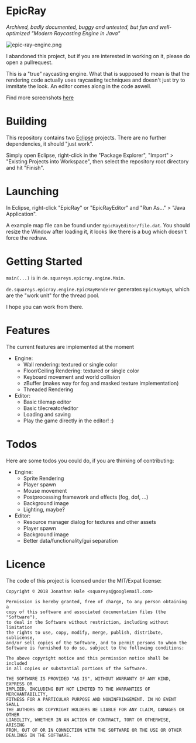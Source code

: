 EpicRay
=======

*Archived, badly documented, buggy and untested, but fun and well-optimized "Modern Raycasting Engine in Java"*

![epic-ray-engine.png](img/epic-ray-engine.png)

I abandoned this project, but if you are interested in working on it, please do open a pullrequest.

This is a "true" raycasting engine. What that is supposed to mean is that the rendering code
actually uses raycasting techniques and doesn't just try to immitate the look. An editor
comes along in the code aswell.

Find more screenshots [here](img/)

# Building

This repository contains two [Eclipse](https://www.eclipse.org/downloads/) projects.
There are no further dependencies, it should "just work".

Simply open Eclipse, right-click in the "Package Explorer", "Import" > "Existing Projects into Workspace",
then select the repository root directory and hit "Finish".

# Launching

In Eclipse, right-click "EpicRay" or "EpicRayEditor" and "Run As..." > "Java Application".

A example map file can be found under `EpicRayEditor/file.dat`. You should resize the Window after loading it,
it looks like there is a bug which doesn't force the redraw.

# Getting Started

`main(...)` is in `de.squareys.epicray.engine.Main`.

`de.squareys.epicray.engine.EpicRayRenderer` generates `EpicRayRay`s, which are the
"work unit" for the thread pool.

I hope you can work from there.

# Features

The current features are implemented at the moment
- Engine:
  - Wall rendering: textured or single color
  - Floor/Ceiling Rendering: textured or single color
  - Keyboard movement and world collision
  - zBuffer (makes way for fog and masked texture implementation)
  - Threaded Rendering
- Editor:
  - Basic tilemap editor
  - Basic tilecreator/editor
  - Loading and saving
  - Play the game directly in the editor! :)

# Todos

Here are some todos you could do, if you are thinking of contributing:
- Engine:
  - Sprite Rendering
  - Player spawn
  - Mouse movement
  - Postprocessing framework and effects (fog, dof, ...)
  - Background image
  - Lighting, maybe?
- Editor:
  - Resource manager dialog for textures and other assets
  - Player spawn
  - Background image
  - Better data/functionality/gui separation

# Licence

The code of this project is licensed under the MIT/Expat license:

~~~
Copyright © 2018 Jonathan Hale <squareys@googlemail.com>

Permission is hereby granted, free of charge, to any person obtaining a
copy of this software and associated documentation files (the "Software"),
to deal in the Software without restriction, including without limitation
the rights to use, copy, modify, merge, publish, distribute, sublicense,
and/or sell copies of the Software, and to permit persons to whom the
Software is furnished to do so, subject to the following conditions:

The above copyright notice and this permission notice shall be included
in all copies or substantial portions of the Software.

THE SOFTWARE IS PROVIDED "AS IS", WITHOUT WARRANTY OF ANY KIND, EXPRESS OR
IMPLIED, INCLUDING BUT NOT LIMITED TO THE WARRANTIES OF MERCHANTABILITY,
FITNESS FOR A PARTICULAR PURPOSE AND NONINFRINGEMENT. IN NO EVENT SHALL
THE AUTHORS OR COPYRIGHT HOLDERS BE LIABLE FOR ANY CLAIM, DAMAGES OR OTHER
LIABILITY, WHETHER IN AN ACTION OF CONTRACT, TORT OR OTHERWISE, ARISING
FROM, OUT OF OR IN CONNECTION WITH THE SOFTWARE OR THE USE OR OTHER
DEALINGS IN THE SOFTWARE.
~~~
